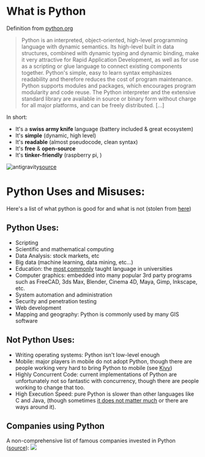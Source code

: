 # What is Python
Definition from [python.org](https://www.python.org/doc/essays/blurb/)
> Python is an interpreted, object-oriented, high-level programming language with dynamic semantics. Its high-level built in data structures, combined with dynamic typing and dynamic binding, make it very attractive for Rapid Application Development, as well as for use as a scripting or glue language to connect existing components together. Python's simple, easy to learn syntax emphasizes readability and therefore reduces the cost of program maintenance. Python supports modules and packages, which encourages program modularity and code reuse. The Python interpreter and the extensive standard library are available in source or binary form without charge for all major platforms, and can be freely distributed. [...]

In short:
- It's a **swiss army knife** language (battery included & great ecosystem)
- It's **simple** (dynamic, high level)
- It's **readable** (almost pseudocode, clean syntax)
- It's **free** & **open-source**
- It's **tinker-friendly** (raspberry pi, )

![antigravity](https://imgs.xkcd.com/comics/python.png)[source](https://xkcd.com/353/)

# Python Uses and Misuses:
Here's a list of what python is good for and what is not (stolen from [here](https://www.reddit.com/r/learnprogramming/comments/30hncn/what_python_used_for/))

## Python Uses:
- Scripting
- Scientific and mathematical computing
- Data Analysis: stock markets, etc
- Big data (machine learning, data mining, etc...)
- Education: the [most commonly](http://cacm.acm.org/blogs/blog-cacm/176450-python-is-now-the-most-popular-introductory-teaching-language-at-top-us-universities/fulltext) taught language in universities
- Computer graphics: embedded into many popular 3rd party programs such as FreeCAD, 3ds Max, Blender, Cinema 4D, Maya, Gimp, Inkscape, etc.
- System automation and administration
- Security and penetration testing
- Web development
- Mapping and geography: Python is commonly used by many GIS software

## Not Python Uses:
- Writing operating systems: Python isn't low-level enough
- Mobile: major players in mobile do not adopt Python, though there are people working very hard to bring Python to mobile (see [Kivy](https://kivy.org))
- Highly Concurrent Code: current implementations of Python are unfortunately not so fantastic with concurrency, though there are people working to change that too.
- High Execution Speed: pure Python is slower than other languages like C and Java, (though sometimes [it does not matter much](https://medium.com/@trungluongquang/why-python-is-popular-despite-being-super-slow-83a8320412a9) or there are ways around it).

## Companies using Python
A non-comprehensive list of famous companies invested in Python ([source](https://www.quora.com/What-top-tier-companies-use-Python)):
![](https://qph.fs.quoracdn.net/main-qimg-2409596879889773b1e39c2594bf0fc5) 
